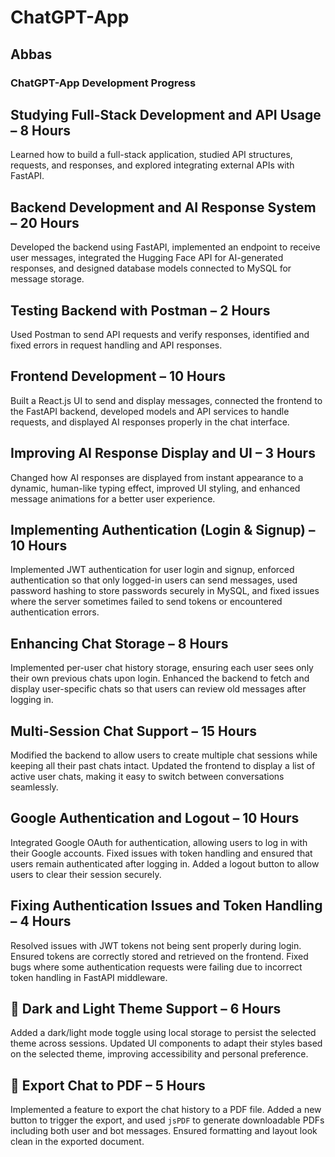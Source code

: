 # ChatGPT-App

## Abbas

### **ChatGPT-App Development Progress**

## Studying Full-Stack Development and API Usage – 8 Hours

Learned how to build a full-stack application, studied API structures, requests, and responses, and explored integrating external APIs with FastAPI.

## Backend Development and AI Response System – 20 Hours

Developed the backend using FastAPI, implemented an endpoint to receive user messages, integrated the Hugging Face API for AI-generated responses, and designed database models connected to MySQL for message storage.

## Testing Backend with Postman – 2 Hours

Used Postman to send API requests and verify responses, identified and fixed errors in request handling and API responses.

## Frontend Development – 10 Hours

Built a React.js UI to send and display messages, connected the frontend to the FastAPI backend, developed models and API services to handle requests, and displayed AI responses properly in the chat interface.

## Improving AI Response Display and UI – 3 Hours

Changed how AI responses are displayed from instant appearance to a dynamic, human-like typing effect, improved UI styling, and enhanced message animations for a better user experience.

## Implementing Authentication (Login & Signup) – 10 Hours

Implemented JWT authentication for user login and signup, enforced authentication so that only logged-in users can send messages, used password hashing to store passwords securely in MySQL, and fixed issues where the server sometimes failed to send tokens or encountered authentication errors.

## Enhancing Chat Storage – 8 Hours

Implemented per-user chat history storage, ensuring each user sees only their own previous chats upon login. Enhanced the backend to fetch and display user-specific chats so that users can review old messages after logging in.

## Multi-Session Chat Support – 15 Hours

Modified the backend to allow users to create multiple chat sessions while keeping all their past chats intact. Updated the frontend to display a list of active user chats, making it easy to switch between conversations seamlessly.

## Google Authentication and Logout – 10 Hours

Integrated Google OAuth for authentication, allowing users to log in with their Google accounts. Fixed issues with token handling and ensured that users remain authenticated after logging in. Added a logout button to allow users to clear their session securely.

## Fixing Authentication Issues and Token Handling – 4 Hours

Resolved issues with JWT tokens not being sent properly during login. Ensured tokens are correctly stored and retrieved on the frontend. Fixed bugs where some authentication requests were failing due to incorrect token handling in FastAPI middleware.

## 🌙 Dark and Light Theme Support – 6 Hours

Added a dark/light mode toggle using local storage to persist the selected theme across sessions. Updated UI components to adapt their styles based on the selected theme, improving accessibility and personal preference.

## 📄 Export Chat to PDF – 5 Hours

Implemented a feature to export the chat history to a PDF file. Added a new button to trigger the export, and used `jsPDF` to generate downloadable PDFs including both user and bot messages. Ensured formatting and layout look clean in the exported document.
